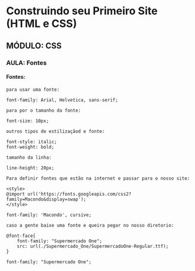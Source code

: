 # Construindo seu Primeiro Site (HTML e CSS)

## MÓDULO: CSS

### AULA: Fontes

#### Fontes:

`para usar uma fonte:`

    font-family: Arial, Helvetica, sans-serif;

`para por o tamanho da fonte:`

    font-size: 10px;

`outros tipos de estilizaçãod e fonte:`

    font-style: italic;
    font-weight: bold;
    
`tamanho da linha:`

    line-height: 20px;

`Para definir fontes que estão na internet e passar para o nosso site:`

    <style>
    @import url('https://fonts.googleapis.com/css2?family=Macondo&display=swap');
    </style>

    font-family: 'Macondo', cursive;

`caso a gente baixe uma fonte e queira pegar no nosso diretorio:`

    @font-face{
        font-family: "Supermercado One";
        src: url(./Supermercado_One/SupermercadoOne-Regular.ttf);
    }

    font-family: "Supermercado One";